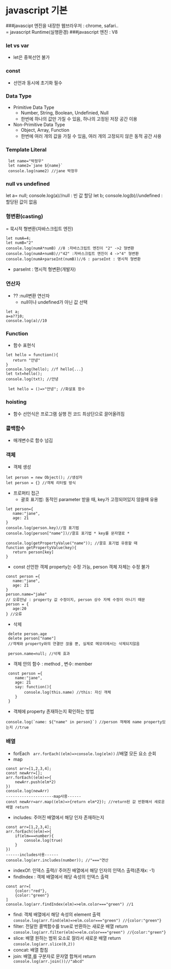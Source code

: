 # javascript 기본
###javascipt 엔진을 내장한 웹브라우저 : chrome, safari..     
= javascript Runtime(실행환경)
###javascript 엔진 : V8


### let vs var
- let은 중복선언 불가

### const
- 선언과 동시에 초기화 필수

### Data Type
- Primitive Data Type
  - Number, String, Boolean, Undefinied, Null
  - 한번에 하나의 값만 가질 수 있음, 하나의 고정된 저장 공간 이용
- Non-Primitive Data Type
  - Object, Array, Function
  - 한번에 여러 개의 값을 가질 수 있음, 여러 개의 고정되지 않은 동적 공간 사용


### Template Literal
```
 let name="박정우"
 let name2=`jane ${name}`
 console.log(name2) //jane 박정우

 ```
### null vs undefined
 let a= null;
 console.log(a)//null : 빈 값 할당
 let b;
 console.log(b)//undefined : 할당된 값이 없음

 ### 형변환(casting)    
 = 묵시적 형변환(자바스크립트 엔진) 
 ```
 let numA=4;
 let numB="2"  
 console.log(numA*numB) //8 :자바스크립트 엔진이 "2" ->2 형변환
 console.log(numA+numB)//"42" :자바스크립트 엔진이 4 ->"4" 형변환
 console.log(numA+parseInt(numB))//6 : parseInt : 명시적 형변환
 ```
 - parseInt : 명시적 형변환(개발자)

 ### 연산자
 - ?? :null변환 연산자
   - null이나 undefined가 아닌 값 선택
 ```
 let a;
 a=a??10; 
 console.log(a)//10
 ```

 ### Function
 - 함수 표현식
 ```
 let hello = function(){
    return "안녕"
 }
 console.log(hello); //f hello{...}
 let txt=hello();
 console.log(txt); //안녕
 ```
 ```
  let hello = ()=>"안녕"; //화살표 함수
 
 ```

 ### hoisting
 - 함수 선언식은 프로그램 실행 전 코드 최상단으로 끌어올려짐

 ### 콜백함수
 - 매개변수로 함수 넘김

 ### 객체
 - 객체 생성
 ```
let person = new Object(); //생성자
let person = {} //객체 리터럴 방식
 ```
 - 프로퍼티 접근
   - 괄호 표기법: 동적인 parameter 받을 때, key가 고정되어있지 않을때 유용
 ```
 let person={
    name:"jane",
    age: 21
 }
 console.log(person.key)//점 표기법 
 console.log(person["name"])//괄호 표기법 * key를 문자열로 *

console.log(getPropertyValue("name")); //괄호 표기법 유용할 때
 function getPropertyValue(key){
    return person[key]
 }
 ```
 - const 선언한 객체 property는 수정 가능, person 객체 자체는 수정 불가
 ```
 const person ={
    name:"jane",
    age: 21
}
person.name="jake" 
// 오류안남 : property 값 수정이지, person 상수 자체 수정이 아니기 때문
person = {
    age:20
} //오류
```
- 삭제
```
 delete person.age
 delete person["name"]
 //객체와 property와의 연결만 끊을 뿐, 실제로 메모리에서는 삭제되지않음

 person.name=null; //삭제 효과
```
- 객체 안의 함수 : method , 변수: member
```
 const person ={
    name:"jane",
    age: 21
    say: function(){
        console.log(this.name) //this: 자신 객체
    }
 }
```
- 객체에 property 존재하는지 확인하는 방법
```
console.log(`name: ${"name" in person}`) //person 객체에 name property있는지 //true
```

### 배열
- forEach
` arr.forEach((elm)=>console.log(elm))` //배열 모든 요소 순회
- map
```
const arr=[1,2,3,4];
const newArr=[];
arr.forEach((elm)=>{
    newArr.push(elm*2)
})
console.log(newArr)
---------------------map사용------
const newArr=arr.map((elm)=>{return elm*2}); //return된 값 반환해서 새로운 배열 return
```
- includes: 주어진 배열에서 해당 인자 존재하는지
```
const arr=[1,2,3,4];
arr.forEach((elm)=>{
    if(elm===number){
        console.log(true)
    }
})
------includes사용------
console.log(arr.includes(number)); //"==="연산 
```
- indexOf: 인덱스 출력// 주어진 배열에서 해당 인자의 인덱스 출력(존재x: -1)
- findIndex : 객체 배열에서 해당 속성의 인덱스 출력
```
const arr=[
    {color:"red"},
    {color:"green"}
]
console.log(arr.findIndex(elm)=>elm.color==="green") //1
```
- find: 객체 배열에서 해당 속성의 element 출력     
`console.log(arr.find(elm)=>elm.color==="green") //{color:"green"}`
- filter: 전달한 콜백함수를 true로 반환하는 새로운 배열 return     
`console.log(arr.filter(elm)=>elm.color==="green") //{color:"green"}`
- slice: 배열 원하는 범위 요소로 잘라서 새로운 배열 return
`console.log(arr.slice(0,2))`
- concat: 배열 합침
- join: 배열,를 구분자로 문자열 합쳐서 return
` console.log(arr.join())//"abcd"`